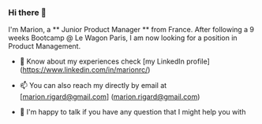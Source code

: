 ### Hi there 👋

I'm Marion, a ** Junior Product Manager ** from France. 
After following a 9 weeks Bootcamp @ Le Wagon Paris, I am now looking for a position in Product Management. 

- 📄 Know about my experiences check [my LinkedIn profile] (https://www.linkedin.com/in/marionrc/)
- 📫 You can also reach my directly by email at [marion.rigard@gmail.com] (marion.rigard@gmail.com)

- 🤝 I'm happy to talk if you have any question that I might help you with
